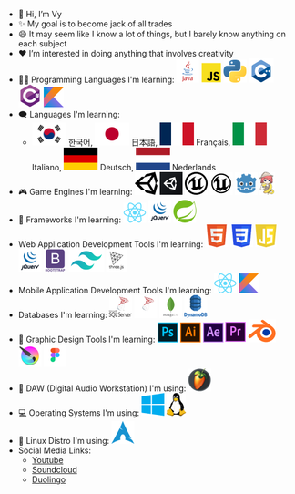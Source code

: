- 👋 Hi, I’m Vy
- ✨ My goal is to become jack of all trades
- 😅 It may seem like I know a lot of things, but I barely know anything on each subject
- ❤️ I’m interested in doing anything that involves creativity
- 🧑‍💻 Programming Languages I'm learning:
![Java](./img/java.png) ![Javascript](./img/js.png) ![Python](./img/python.png) ![C++](./img/cpp.png) ![C#](./img/cs.png) ![Kotlin](./img/kotlin.png)
- 🗨️ Languages I'm learning:
  - <img src="./img/kr.png" width="60px" height="40px"> 한국어, <img src="./img/jp.png" width="60px" height="40px"> 日本語, <img src="./img/fr.png" width="60px" height="40px"> Français, <img src="./img/italy.png" width="60px" height="40px"> Italiano, <img src="./img/germany.png" width="60px" height="40px"> Deutsch, <img src="./img/netherlands.png" width="60px" height="40px"> Nederlands
- 🎮 Game Engines I'm learning: 
![Unity](./img/unity.png#gh-light-mode-only) ![Unity](./img/unity-dark.png#gh-dark-mode-only) ![Unreal](./img/unreal.png#gh-light-mode-only) ![Unreal](./img/unreal-dark.png#gh-dark-mode-only) ![Godot](./img/godot.png) ![Ren'py](./img/renpy.png)
- 🧩 Frameworks I'm learning:
![React](./img/react.png) ![jQuery](./img/jquery.png) ![Spring](./img/spring.png)
- Web Application Development Tools I'm learning: ![HTML5](./img/html.png) ![CSS3](./img/css.png) ![JS](./img/js-shield.png) ![jQuery](./img/jquery.png) ![Bootstrap](./img/bootstrap.png) ![Tailwind CSS](./img/tailwind.png) ![ThreeJS](./img/three.png)
- Mobile Application Development Tools I'm learning: ![React](./img/react.png) ![Kotlin](./img/kotlin.png)
- Databases I'm learning: ![SQLServer](./img/mssql.png#gh-light-mode-only) ![SQLServer](./img/mssql-dark.png) ![MongoDB](./img/mongo.png) ![DynamoDB](./img/dynamo.png)
- 🎨 Graphic Design Tools I'm learning:
![Photoshop](./img/ps.png) ![Illustrator](./img/ai.png) ![After Effects](./img/ae.png) ![Premiere Pro](./img/pr.png) ![Blender](./img/blender.png) ![Krita](./img/krita.png) ![Figma](./img/figma.png)
- 🎹 DAW (Digital Audio Workstation) I'm using: ![FL Studio](./img/fl.png)
- 💻 Operating Systems I'm using: ![Window](./img/window.png) ![Linux](./img/linux.png)
- 💽 Linux Distro I'm using: ![Arch](./img/arch.png)
- Social Media Links:
  - <a href="https://www.youtube.com/channel/UC11L_9f8oYKYPPMg1KBKwkQ">Youtube</a>
  - <a href="https://soundcloud.com/just-vy">Soundcloud</a>
  - <a href="https://www.duolingo.com/profile/Just_Vy">Duolingo</a>

